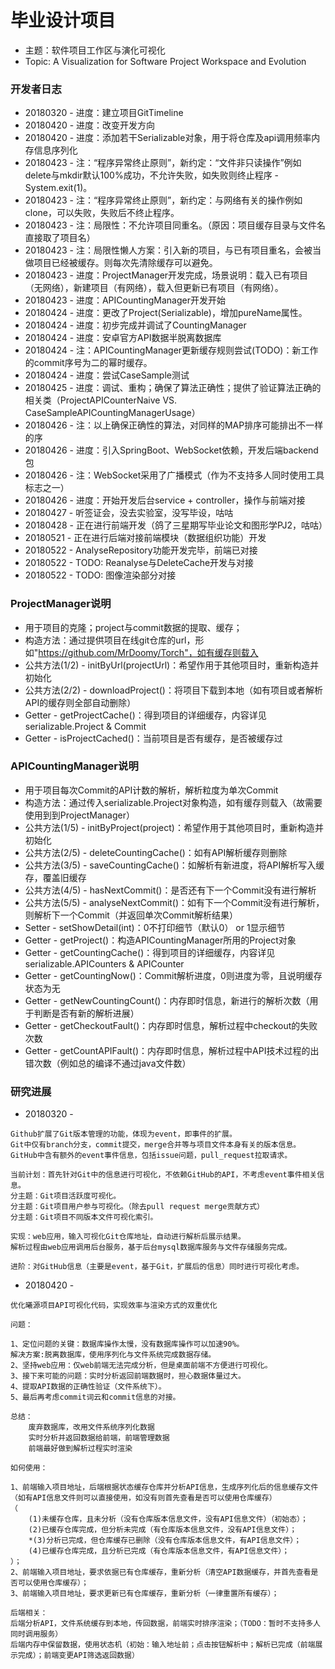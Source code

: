 # 毕业设计项目
* 主题：软件项目工作区与演化可视化
* Topic: A Visualization for Software Project Workspace and Evolution

### 开发者日志
* 20180320 - 进度：建立项目GitTimeline
* 20180420 - 进度：改变开发方向
* 20180420 - 进度：添加若干Serializable对象，用于将仓库及api调用频率内存信息序列化
* 20180423 - 注：“程序异常终止原则”，新约定：“文件非只读操作”例如delete与mkdir默认100%成功，不允许失败，如失败则终止程序 - System.exit(1)。
* 20180423 - 注：“程序异常终止原则”，新约定：与网络有关的操作例如clone，可以失败，失败后不终止程序。
* 20180423 - 注：局限性：不允许项目同重名。（原因：项目缓存目录与文件名直接取了项目名）
* 20180423 - 注：局限性懒人方案：引入新的项目，与已有项目重名，会被当做项目已经被缓存。则每次先清除缓存可以避免。
* 20180423 - 进度：ProjectManager开发完成，场景说明：载入已有项目（无网络），新建项目（有网络），载入但更新已有项目（有网络）。
* 20180423 - 进度：APICountingManager开发开始
* 20180424 - 进度：更改了Project(Serializable)，增加pureName属性。
* 20180424 - 进度：初步完成并调试了CountingManager
* 20180424 - 进度：安卓官方API数据半脱离数据库
* 20180424 - 注：APICountingManager更新缓存规则尝试(TODO)：新工作的commit序号为二的幂时缓存。
* 20180424 - 进度：尝试CaseSample测试
* 20180425 - 进度：调试、重构；确保了算法正确性；提供了验证算法正确的相关类（ProjectAPICounterNaive VS. CaseSampleAPICountingManagerUsage）
* 20180426 - 注：以上确保正确性的算法，对同样的MAP排序可能排出不一样的序
* 20180426 - 进度：引入SpringBoot、WebSocket依赖，开发后端backend包
* 20180426 - 注：WebSocket采用了广播模式（作为不支持多人同时使用工具标志之一）
* 20180426 - 进度：开始开发后台service + controller，操作与前端对接
* 20180427 - 听签证会，没去实验室，没写毕设，咕咕
* 20180428 - 正在进行前端开发（鸽了三星期写毕业论文和图形学PJ2，咕咕）
* 20180521 - 正在进行后端对接前端模块（数据组织功能）开发
* 20180522 - AnalyseRepository功能开发完毕，前端已对接
* 20180522 - TODO: Reanalyse与DeleteCache开发与对接
* 20180522 - TODO: 图像渲染部分对接

### ProjectManager说明
* 用于项目的克隆；project与commit数据的提取、缓存；
* 构造方法：通过提供项目在线git仓库的url，形如"https://github.com/MrDoomy/Torch"，如有缓存则载入
* 公共方法(1/2) - initByUrl(projectUrl)：希望作用于其他项目时，重新构造并初始化
* 公共方法(2/2) - downloadProject()：将项目下载到本地（如有项目或者解析API的缓存则全部自动删除）
* Getter - getProjectCache()：得到项目的详细缓存，内容详见serializable.Project & Commit
* Getter - isProjectCached()：当前项目是否有缓存，是否被缓存过

### APICountingManager说明
* 用于项目每次Commit的API计数的解析，解析粒度为单次Commit
* 构造方法：通过传入serializable.Project对象构造，如有缓存则载入（故需要使用到到ProjectManager）
* 公共方法(1/5) - initByProject(project)：希望作用于其他项目时，重新构造并初始化
* 公共方法(2/5) - deleteCountingCache()：如有API解析缓存则删除
* 公共方法(3/5) - saveCountingCache()：如解析有新进度，将API解析写入缓存，覆盖旧缓存
* 公共方法(4/5) - hasNextCommit()：是否还有下一个Commit没有进行解析
* 公共方法(5/5) - analyseNextCommit()：如有下一个Commit没有进行解析，则解析下一个Commit（并返回单次Commit解析结果）
* Setter - setShowDetail(int)：0不打印细节（默认0） or 1显示细节
* Getter - getProject()：构造APICountingManager所用的Project对象
* Getter - getCountingCache()：得到项目的详细缓存，内容详见serializable.APICounters & APICounter
* Getter - getCountingNow()：Commit解析进度，0则进度为零，且说明缓存状态为无
* Getter - getNewCountingCount()：内存即时信息，新进行的解析次数（用于判断是否有新的解析进展）
* Getter - getCheckoutFault()：内存即时信息，解析过程中checkout的失败次数
* Getter - getCountAPIFault()：内存即时信息，解析过程中API技术过程的出错次数（例如总的编译不通过java文件数）

### 研究进展
* 20180320 - 
``` text
Github扩展了Git版本管理的功能，体现为event，即事件的扩展。
Git中仅有branch分支，commit提交，merge合并等与项目文件本身有关的版本信息。
GitHub中含有额外的event事件信息，包括issue问题，pull_request拉取请求。

当前计划：首先针对Git中的信息进行可视化，不依赖GitHub的API，不考虑event事件相关信息。
分主题：Git项目活跃度可视化。
分主题：Git项目用户参与可视化。（除去pull request merge贡献方式）
分主题：Git项目不同版本文件可视化索引。

实现：web应用，输入可视化Git仓库地址，自动进行解析后展示结果。
解析过程由web应用调用后台服务，基于后台mysql数据库服务与文件存储服务完成。

进阶：对GitHub信息（主要是event，基于Git，扩展后的信息）同时进行可视化考虑。
```
* 20180420 -
```text
优化曦源项目API可视化代码，实现效率与渲染方式的双重优化

问题：

1、定位问题的关键：数据库操作太慢，没有数据库操作可以加速90%。
解决方案:脱离数据库，使用序列化与文件系统完成数据存储。
2、坚持web应用：仅web前端无法完成分析，但是桌面前端不方便进行可视化。
3、接下来可能的问题：实时分析返回前端数据时，担心数据体量过大。
4、提取API数据的正确性验证（文件系统下）。
5、最后再考虑commit词云和commit信息的对接。

总结：
	废弃数据库，改用文件系统序列化数据
	实时分析并返回数据给前端，前端管理数据
	前端最好做到解析过程实时渲染

如何使用：

1、前端输入项目地址，后端根据状态缓存仓库并分析API信息，生成序列化后的信息缓存文件（如有API信息文件则可以直接使用，如没有则首先查看是否可以使用仓库缓存）
（
	(1)未缓存仓库，且未分析（没有仓库版本信息文件，没有API信息文件）（初始态）；
	(2)已缓存仓库完成，但分析未完成（有仓库版本信息文件，没有API信息文件）；
	*(3)分析已完成，但仓库缓存已删除（没有仓库版本信息文件，有API信息文件）；
	(4)已缓存仓库完成，且分析已完成（有仓库版本信息文件，有API信息文件）；
）；
2、前端输入项目地址，要求依据已有仓库缓存，重新分析（清空API数据缓存，并首先查看是否可以使用仓库缓存）；
3、前端输入项目地址，要求更新已有仓库缓存，重新分析（一律重置所有缓存）；

后端相关：
后端分析API，文件系统缓存到本地，传回数据，前端实时排序渲染；（TODO：暂时不支持多人同时调用服务）
后端内存中保留数据，使用状态机（初始：输入地址前；点击按钮解析中；解析已完成（前端展示完成）；前端变更API筛选返回数据）
```